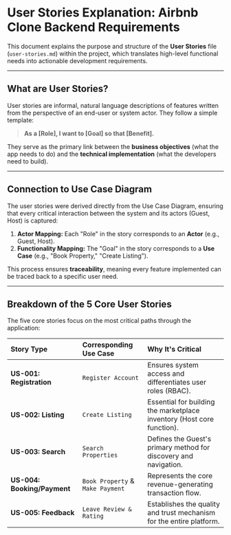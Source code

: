 #  User Stories Explanation: Airbnb Clone Backend Requirements

This document explains the purpose and structure of the **User Stories** file (`user-stories.md`) within the project, which translates high-level functional needs into actionable development requirements.

---

## What are User Stories?

User stories are informal, natural language descriptions of features written from the perspective of an end-user or system actor. They follow a simple template:

> **As a [Role], I want to [Goal] so that [Benefit].**

They serve as the primary link between the **business objectives** (what the app needs to do) and the **technical implementation** (what the developers need to build).

---

## Connection to Use Case Diagram

The user stories were derived directly from the Use Case Diagram, ensuring that every critical interaction between the system and its actors (Guest, Host) is captured:

1.  **Actor Mapping:** Each "Role" in the story corresponds to an **Actor** (e.g., Guest, Host).
2.  **Functionality Mapping:** The "Goal" in the story corresponds to a **Use Case** (e.g., "Book Property," "Create Listing").

This process ensures **traceability**, meaning every feature implemented can be traced back to a specific user need.

---

## Breakdown of the 5 Core User Stories

The five core stories focus on the most critical paths through the application:

| Story Type | Corresponding Use Case | Why It's Critical |
| :--- | :--- | :--- |
| **US-001: Registration** | `Register Account` | Ensures system access and differentiates user roles (RBAC). |
| **US-002: Listing** | `Create Listing` | Essential for building the marketplace inventory (Host core function). |
| **US-003: Search** | `Search Properties` | Defines the Guest's primary method for discovery and navigation. |
| **US-004: Booking/Payment** | `Book Property` & `Make Payment` | Represents the core revenue-generating transaction flow. |
| **US-005: Feedback** | `Leave Review & Rating` | Establishes the quality and trust mechanism for the entire platform. |